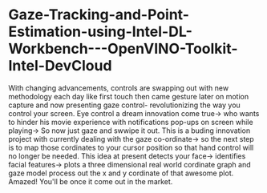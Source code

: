 # Gaze-Tracking-and-Point-Estimation-using-Intel-DL-Workbench---OpenVINO-Toolkit-Intel-DevCloud
With changing advancements, controls are swapping out with new methodology each day like first touch then came gesture later on motion capture and now presenting gaze control- revolutionizing the way you control your screen. Eye control a dream innovation come true-> who wants to hinder his movie experience with notifications pop-ups on screen while playing-> So now just gaze and swwipe it out. This is a buding innovation project with currently dealing with the gaze co-ordinate-> so the next step is to map those cordinates to your cursor position so that hand control will no longer be needed. This idea at present detects your face-> identifies facial features-> plots a three dimensional real world cordinate graph and gaze model  process out the x and y cordinate of that awesome plot. Amazed! You'll be once it come out in the market.
